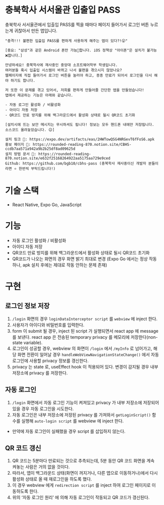 # 충북학사 서서울관 입출입 PASS

충북학사 서서울관에서 입출입 PASS를 찍을 때마다 페이지 들어가서 로그인 버튼 누르는게 귀찮아서 만든 앱입니다.

```
"충격!!! 불편한 입출입 PASS를 편하게 사용하게 해주는 앱이 있다?!😮"

[중요: "삼성"과 같은 Android 폰만 가능🙆합니다. iOS 정책상 "아이폰"은 설치가 불가능❌합니다.]

안녕하세요! 충북학사에 재사중인 중앙대 소프트웨어학부 학생입니다.
여러분들 혹시 입출입 시스템이 바뀌고 나서 불편을 겪으시지 않았나요?
웹페이지에 직접 들어가서 로그인 버튼을 눌러야 하고, 종종 만료가 되어서 로그인을 다시 해야 하기도 합니다.

저 또한 이 문제를 겪고 있어서, 저희를 편하게 만들어줄 간단한 앱을 만들었습니다!
앱에서 제공하는 기능은 아래와 같습니다.

- 자동 로그인 활성화 / 비활성화
- 아이디 자동 저장
- QR코드 만료 방지를 위해 백그라운드에서 활성화 상태로 될시 QR코드 초기화

[설치시에 뜨는 보안 메시지는 무시하셔도 됩니다! 정보는 모두 핸드폰 내에만 저장됩니다. 소스코드 올려놓았습니다. 😉]

설치 링크 🫱: https://expo.dev/artifacts/eas/2HWTowQSG4NRGevT6fFoS6.apk
홍보 페이지 🤲: https://rounded-reading-870.notion.site/CBHS-ccdb7aa571a942a9b2b25df8ad09625d
설치 방법 문서 📜: https://rounded-reading-870.notion.site/e632f25168264922aa5175aa729e9ced
Github: https://github.com/bgb10/cbhs-pass (충북학사 재사중이신 개발자 분들이라면 ⭐️ 한번씩 부탁드립니다!)
```

# 기술 스택

- React Native, Expo Go, JavaScript

# 기능

- 자동 로그인 활성화 / 비활성화
- 아이디 자동 저장
- QR코드 만료 방지를 위해 백그라운드에서 활성화 상태로 될시 QR코드 초기화
- QR코드가 나오는 화면의 경우 화면 밝기 최대로 변경 (Expo Go 에서는 정상 작동하나, apk 설치 후에는 제대로 작동 안하는 문제 존재)

# 구현

## 로그인 정보 저장

1. `/login` 화면의 경우 `loginDataInterceptor script` 를 `webview` 에 inject 한다.
2. 사용자가 아이디와 비밀번호를 입력한다.
3. form 이 submit 될 경우, inject 된 script 가 실행되면서 react app 에 message 를 보낸다. react app 은 전송된 temporary privacy 를 메모리에 저장한다(non-state variable).
4. 로그인이 성공할 경우, webview 의 화면이 `/login` 에서 `/myInfo` 로 넘어가고, 해당 화면 전환이 일어날 경우 `handleWebViewNavigationStateChange()` 에서 자동 로그인에 사용할 privacy 정보를 갱신한다.
5. privacy 는 state 로, useEffect hook 이 적용되어 있다. 변경이 감지될 경우 내부 저장소에 privacy 를 저장한다.

## 자동 로그인

1. `/login` 화면에서 자동 로그인 기능이 켜져있고 privacy 가 내부 저장소에 저장되어 있을 경우 자동 로그인을 시도한다.
2. 자동 로그인은 내부 저장소에 저장된 privacy 를 가져와서 `getLoginScript()` 함수를 실행해 `auto-login script` 를 webview 에 inject 한다.

- 만약에 자동 로그인이 실패했을 경우 script 를 삽입하지 않는다.

## QR 코드 갱신

1. QR 코드는 5분마다 만료되는 것으로 추측되는데, 5분 동안 QR 코드 화면을 계속 켜놓는 사람은 거의 없을 것이다.
2. 따라서, 앱이 백그라운드 상태(화면이 꺼지거나, 다른 앱으로 이동하거나)에서 다시 활성화 상태로 올 때 재로그인을 하도록 했다.
3. 이 경우 webview 에게 `redirection script` 를 inject 하여 로그인 페이지로 이동하도록 한다.
4. 위의 ‘자동 로그인 원리’ 에 의해 자동 로그인이 작동되고 QR 코드가 갱신된다.

